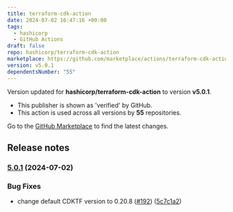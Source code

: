 ```yaml
---
title: terraform-cdk-action
date: 2024-07-02 16:47:16 +00:00
tags:
  - hashicorp
  - GitHub Actions
draft: false
repo: hashicorp/terraform-cdk-action
marketplace: https://github.com/marketplace/actions/terraform-cdk-action
version: v5.0.1
dependentsNumber: "55"
---
```



Version updated for **hashicorp/terraform-cdk-action** to version **v5.0.1**.
- This publisher is shown as 'verified' by GitHub.
- This action is used across all versions by **55** repositories.

Go to the [GitHub Marketplace](https://github.com/marketplace/actions/terraform-cdk-action) to find the latest changes.

## Release notes

### [5.0.1](https://github.com/hashicorp/terraform-cdk-action/compare/v5.0.0...v5.0.1) (2024-07-02)


### Bug Fixes

* change default CDKTF version to 0.20.8 ([#192](https://github.com/hashicorp/terraform-cdk-action/issues/192)) ([5c7c1a2](https://github.com/hashicorp/terraform-cdk-action/commit/5c7c1a2b1a7a01d043be216191a2a11e22321d46))

